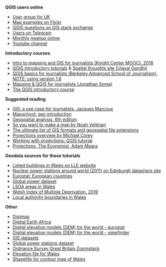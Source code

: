 **QGIS users online**

- [User group for UK](https://qgis.uk/)
- [Map examples on Flickr](https://www.flickr.com/groups/qgis/pool/)
- [QGIS questions on GIS stack exchange](https://gis.stackexchange.com/questions/tagged/qgis)
- [Users on Telegram](https://t.me/joinchat/Aq2V5RPoxYYhXqUPoxRWPQ)
- [Monthly meetup online](https://github.com/qgis/QGIS/wiki)
- [Youtube channel](https://www.youtube.com/channel/UCGS162t4hkOA0b35ucf1yng/featured)


**Introductory courses**

- [Intro to mapping and GIS for journalists (Knight Center MOOC). 2018](https://journalismcourses.org/course/mappingandgis/)
- [QGIS introductory tutorials](https://www.qgistutorials.com/en/) & [Spatial thoughts site (Ujaval Gandhi)](https://courses.spatialthoughts.com/spatial-data-viz.html)
- [QGIS basics for journalists (Berkeley Advanced School of Journalism). NOTE: using version 1.6](https://multimedia.journalism.berkeley.edu/tutorials/qgis-basics-journalists/)
- [Mapping & QGIS for journalists (Jonathan Soma)](https://jonathansoma.com/tutorials/mapping/)
- [The QGIS introductory course](https://docs.qgis.org/testing/en/docs/gentle_gis_introduction/index.html#gentle-introduction-gis)


**Suggested reading**

- [GIS: a use case for journalists. Jacques Marcoux](https://datajournalism.com/read/longreads/geographic-information-systems-a-use-case-for-journalists)
- [Mapschool: geo introduction](https://mapschool.io/)
- [Geospatial analysis, 6th edition](https://spatialanalysisonline.com/HTML/index.html)
- [So you want to make a map by Noah Veltman](https://github.com/veltman/learninglunches/tree/master/maps)
- [The ultimate list of GIS formats and geospatial file extensions](https://gisgeography.com/gis-formats/)
- [Projections overview by Michael Corey](https://source.opennews.org/articles/choosing-right-map-projection/)
- [Working with projections: QGIS tutorial](https://www.qgistutorials.com/en/docs/3/working_with_projections.html)
- [Projections, The Economist, Adam Meara](https://view.e.economist.com/?qs=f23f9794d30266884e9b9ef47429adf7da882e50b39595b641a5d6098301ed904ee26b6d1c53959e76fc54d8378cc1044744044878958cbc9ddd549010032a9d956836cd74c64a36b9c7ff64de8615d3)

**Geodata sources for these tutorials**

- [Listed buildings in Wales on LLE website](http://lle.gov.wales/catalogue/item/ListedBuildings/?lang=en)
- [Nuclear power stations around world (2011) on Edinburgh datashare site](https://datashare.ed.ac.uk/handle/10283/2464?show=full)
- [Eurostat: European countries](https://ec.europa.eu/eurostat/web/gisco/geodata/reference-data/administrative-units-statistical-units/countries)
- [Global power dataset](https://datasets.wri.org/dataset/globalpowerplantdatabase)
- [LSOA areas in Wales](https://lle.gov.wales/catalogue/item/LowerSuperOutputAreas/?lang=en)
- [Welsh Index of Multiple Deprivation, 2019](https://statswales.gov.wales/Catalogue/Community-Safety-and-Social-Inclusion/Welsh-Index-of-Multiple-Deprivation/WIMD-Indicator-data-2019)
- [Local authority boundaries in Wales](http://lle.gov.wales/catalogue/item/LocalAuthorities)

**Other**

- [Digimap](https://digimap.edina.ac.uk)
- [Digital Earth Africa](https://www.digitalearthafrica.org/products-and-services/datasets)
- [Digital elevation models (DEM) for the world - eurostat](https://ec.europa.eu/eurostat/web/gisco/geodata/reference-data/elevation/copernicus-dem/elevation)
- [Digital elevation models (DEM) for the world - viewfinder](http://viewfinderpanoramas.org/dem3.html)
- [GIS datasets](https://freegisdata.rtwilson.com/)
- [Global power stations dataset](https://datasets.wri.org/dataset/globalpowerplantdatabase)
- [Ordnance Survey Great Britain Zoomstack](https://www.ordnancesurvey.co.uk/business-government/products/open-zoomstack)
- [Elevation file for Wales](https://ec.europa.eu/eurostat/web/gisco/geodata/reference-data/elevation/copernicus-dem/elevation)
- [Shapefile for contour map of Wales](https://datashare.ed.ac.uk/handle/10283/2410?show=full)
